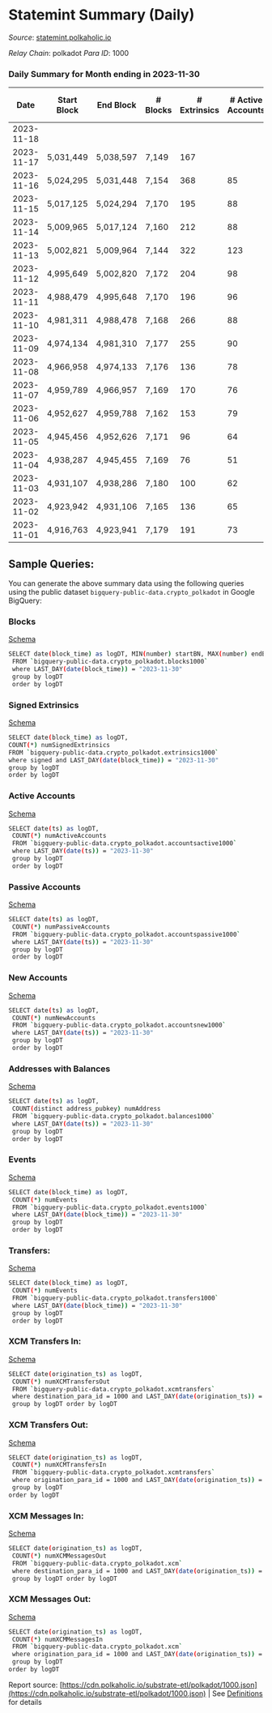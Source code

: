 # Statemint Summary (Daily)

_Source_: [statemint.polkaholic.io](https://statemint.polkaholic.io)

*Relay Chain*: polkadot
*Para ID*: 1000



### Daily Summary for Month ending in 2023-11-30


| Date    | Start Block | End Block | # Blocks | # Extrinsics | # Active Accounts | # Passive Accounts | # New Accounts | # Addresses | # Events  | # Transfers ($USD) | # XCM Transfers In ($USD) | # XCM Transfers Out ($USD) | # XCM In | # XCM Out | Issues |
|---------|-------------|-----------|----------|--------------|-------------------|--------------------|----------------|-------------|-----------|--------------------|---------------------------|----------------------------|----------|-----------|--------|
| 2023-11-18 |  |  |  |  |  |  |  |  |  |   | 58 ($168,007.08) | 38 ($118,735.18) | 62 | 37 |  |
| 2023-11-17 | 5,031,449 | 5,038,597 | 7,149 | 167 |  |  |  |  | 17,911 | 2,119 ($1.51) | 50 ($221,643.36) | 48 ($125,214.85) | 57 | 51 |  |
| 2023-11-16 | 5,024,295 | 5,031,448 | 7,154 | 368 | 85 | 14 |  | 3,238 | 20,866 | 3,653 ($11,039.65) | 87 ($240,621.29) | 46 ($80,859.47) | 94 | 52 |  |
| 2023-11-15 | 5,017,125 | 5,024,294 | 7,170 | 195 | 88 | 11 | 6 | 3,229 | 18,321 | 2,720 ($30.20) | 49 ($58,085.47) | 63 ($145,411.03) | 54 | 70 |  |
| 2023-11-14 | 5,009,965 | 5,017,124 | 7,160 | 212 | 88 | 14 | 9 | 3,224 | 18,557 | 2,871 ($134.39) | 74 ($226,257.71) | 71 ($125,221.94) | 84 | 76 |  |
| 2023-11-13 | 5,002,821 | 5,009,964 | 7,144 | 322 | 123 | 8 | 13 | 3,218 | 19,998 | 3,833 ($37.81) | 97 ($356,331.31) | 63 ($214,256.36) | 101 | 66 |  |
| 2023-11-12 | 4,995,649 | 5,002,820 | 7,172 | 204 | 98 | 15 |  | 3,206 | 18,257 | 2,697 ($17.17) | 66 ($240,804.83) | 58 ($292,940.64) | 104 | 83 |  |
| 2023-11-11 | 4,988,479 | 4,995,648 | 7,170 | 196 | 96 | 14 | 11 | 3,199 | 18,197 | 2,631 ($96.98) | 80 ($229,835.43) | 58 ($229,418.47) | 102 | 66 |  |
| 2023-11-10 | 4,981,311 | 4,988,478 | 7,168 | 266 | 88 | 18 | 16 | 3,188 | 19,619 | 3,359 ($51.97) | 135 ($183,187.38) | 125 ($291,130.27) | 137 | 130 |  |
| 2023-11-09 | 4,974,134 | 4,981,310 | 7,177 | 255 | 90 | 16 | 12 | 3,175 | 19,158 | 3,171 ($59.49) | 97 ($350,229.04) | 85 ($308,171.70) | 108 | 96 |  |
| 2023-11-08 | 4,966,958 | 4,974,133 | 7,176 | 136 | 78 | 14 | 8 | 3,164 | 17,496 | 2,237 ($1,616.78) | 47 ($64,122.34) | 39 ($78,613.57) | 51 | 50 |  |
| 2023-11-07 | 4,959,789 | 4,966,957 | 7,169 | 170 | 76 | 12 | 6 | 3,156 | 17,997 | 2,395 ($4.04) | 57 ($166,612.76) | 41 ($73,062.56) | 60 | 43 |  |
| 2023-11-06 | 4,952,627 | 4,959,788 | 7,162 | 153 | 79 | 14 | 10 | 3,150 | 17,732 | 2,398 ($5.41) | 39 ($52,505.05) | 61 ($168,227.75) | 60 | 69 |  |
| 2023-11-05 | 4,945,456 | 4,952,626 | 7,171 | 96 | 64 | 12 |  | 3,140 | 16,432 | 1,454 ($503.37) | 41 ($75,987.90) | 27 ($97,245.87) | 45 | 32 |  |
| 2023-11-04 | 4,938,287 | 4,945,455 | 7,169 | 76 | 51 | 9 | 5 | 3,134 | 16,015 | 1,184 ($1.30) | 15 ($31,517.46) | 21 ($34,153.09) | 17 | 22 |  |
| 2023-11-03 | 4,931,107 | 4,938,286 | 7,180 | 100 | 62 | 18 | 8 | 3,130 | 16,587 | 1,587 ($1.57) | 36 ($84,698.97) | 30 ($58,748.78) | 42 | 34 |  |
| 2023-11-02 | 4,923,942 | 4,931,106 | 7,165 | 136 | 65 | 15 | 7 | 3,122 | 17,282 | 2,091 ($13.29) | 41 ($103,464.20) | 43 ($119,119.60) | 45 | 45 |  |
| 2023-11-01 | 4,916,763 | 4,923,941 | 7,179 | 191 | 73 | 11 | 2 | 3,115 | 18,273 | 2,732 ($50.93) | 42 ($147,572.36) | 74 ($272,091.40) | 56 | 78 |  |

## Sample Queries:
You can generate the above summary data using the following queries using the public dataset `bigquery-public-data.crypto_polkadot` in Google BigQuery:


### Blocks 

[Schema](https://github.com/colorfulnotion/substrate-etl/blob/main/schema/blocks.json)

```bash
SELECT date(block_time) as logDT, MIN(number) startBN, MAX(number) endBN, COUNT(*) numBlocks 
 FROM `bigquery-public-data.crypto_polkadot.blocks1000`  
 where LAST_DAY(date(block_time)) = "2023-11-30" 
 group by logDT 
 order by logDT
```

### Signed Extrinsics 

[Schema](https://github.com/colorfulnotion/substrate-etl/blob/main/schema/extrinsics.json)

```bash
SELECT date(block_time) as logDT, 
COUNT(*) numSignedExtrinsics 
FROM `bigquery-public-data.crypto_polkadot.extrinsics1000`  
where signed and LAST_DAY(date(block_time)) = "2023-11-30" 
group by logDT 
order by logDT
```

### Active Accounts 

[Schema](https://github.com/colorfulnotion/substrate-etl/blob/main/schema/accountsactive.json)

```bash
SELECT date(ts) as logDT, 
 COUNT(*) numActiveAccounts 
 FROM `bigquery-public-data.crypto_polkadot.accountsactive1000` 
 where LAST_DAY(date(ts)) = "2023-11-30" 
 group by logDT 
 order by logDT
```

### Passive Accounts 

[Schema](https://github.com/colorfulnotion/substrate-etl/blob/main/schema/accountspassive.json)

```bash
SELECT date(ts) as logDT, 
 COUNT(*) numPassiveAccounts 
 FROM `bigquery-public-data.crypto_polkadot.accountspassive1000` 
 where LAST_DAY(date(ts)) = "2023-11-30" 
 group by logDT 
 order by logDT
```

### New Accounts 

[Schema](https://github.com/colorfulnotion/substrate-etl/blob/main/schema/accountsnew.json)

```bash
SELECT date(ts) as logDT, 
 COUNT(*) numNewAccounts 
 FROM `bigquery-public-data.crypto_polkadot.accountsnew1000` 
 where LAST_DAY(date(ts)) = "2023-11-30" 
 group by logDT
 order by logDT
```

### Addresses with Balances 

[Schema](https://github.com/colorfulnotion/substrate-etl/blob/main/schema/balances.json)

```bash
SELECT date(ts) as logDT,
 COUNT(distinct address_pubkey) numAddress 
 FROM `bigquery-public-data.crypto_polkadot.balances1000` 
 where LAST_DAY(date(ts)) = "2023-11-30" 
 group by logDT 
 order by logDT
```

### Events 

[Schema](https://github.com/colorfulnotion/substrate-etl/blob/main/schema/events.json)

```bash
SELECT date(block_time) as logDT, 
 COUNT(*) numEvents 
 FROM `bigquery-public-data.crypto_polkadot.events1000` 
 where LAST_DAY(date(block_time)) = "2023-11-30" 
 group by logDT 
 order by logDT
```

### Transfers:

[Schema](https://github.com/colorfulnotion/substrate-etl/blob/main/schema/transfers.json)

```bash
SELECT date(block_time) as logDT, 
 COUNT(*) numEvents 
 FROM `bigquery-public-data.crypto_polkadot.transfers1000` 
 where LAST_DAY(date(block_time)) = "2023-11-30" 
 group by logDT 
 order by logDT
```

### XCM Transfers In: 

[Schema](https://github.com/colorfulnotion/substrate-etl/blob/main/schema/xcmtransfers.json)

```bash
SELECT date(origination_ts) as logDT, 
 COUNT(*) numXCMTransfersOut 
 FROM `bigquery-public-data.crypto_polkadot.xcmtransfers` 
 where destination_para_id = 1000 and LAST_DAY(date(origination_ts)) = "2023-11-30" 
 group by logDT order by logDT
```

### XCM Transfers Out: 

[Schema](https://github.com/colorfulnotion/substrate-etl/blob/main/schema/xcmtransfers.json)

```bash
SELECT date(origination_ts) as logDT, 
 COUNT(*) numXCMTransfersIn 
 FROM `bigquery-public-data.crypto_polkadot.xcmtransfers` 
 where origination_para_id = 1000 and LAST_DAY(date(origination_ts)) = "2023-11-30" 
 group by logDT 
order by logDT
```

### XCM Messages In: 

[Schema](https://github.com/colorfulnotion/substrate-etl/blob/main/schema/xcm.json)

```bash
SELECT date(origination_ts) as logDT, 
 COUNT(*) numXCMMessagesOut 
 FROM `bigquery-public-data.crypto_polkadot.xcm` 
 where destination_para_id = 1000 and LAST_DAY(date(origination_ts)) = "2023-11-30" 
 group by logDT order by logDT
```

### XCM Messages Out: 

[Schema](https://github.com/colorfulnotion/substrate-etl/blob/main/schema/xcm.json)

```bash
SELECT date(origination_ts) as logDT, 
 COUNT(*) numXCMMessagesIn 
 FROM `bigquery-public-data.crypto_polkadot.xcm` 
 where origination_para_id = 1000 and LAST_DAY(date(origination_ts)) = "2023-11-30" 
 group by logDT 
order by logDT
```


Report source: [https://cdn.polkaholic.io/substrate-etl/polkadot/1000.json](https://cdn.polkaholic.io/substrate-etl/polkadot/1000.json) | See [Definitions](/DEFINITIONS.md) for details
